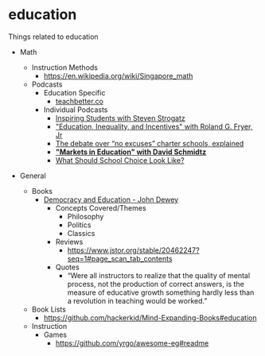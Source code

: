 # education
Things related to education

* Math
  * Instruction Methods
    * https://en.wikipedia.org/wiki/Singapore_math
  * Podcasts
    * Education Specific
      * [teachbetter.co](http://teachbetter.co)
    * Individual Podcasts
      * [Inspiring Students with Steven Strogatz](http://teachbetter.co/blog/2017/01/02/tbp-episode-45/)
      * ["Education, Inequality, and Incentives" with Roland G. Fryer, Jr](https://soundcloud.com/hayekprogrampodcast/education-inequality-and-incentives-with-roland-g-fryer-jr)
      * [The debate over “no excuses” charter schools, explained](https://art19.com/shows/the-weeds/episodes/4974e21a-e6aa-474a-909f-17e70401ae1e/)
      * **["Markets in Education" with David Schmidtz](https://soundcloud.com/hayekprogrampodcast/markets-in-education-with-david-schmidtz)**
      * [What Should School Choice Look Like?](https://cdn.cato.org/archive-2018/cpfa-04-19-18.mp3)

* General
  * Books
     * [Democracy and Education - John Dewey](https://www.gutenberg.org/files/852/852-h/852-h.htm)
	   * Concepts Covered/Themes
	     * Philosophy
		 * Politics
		 * Classics
       * Reviews
	     * https://www.jstor.org/stable/20462247?seq=1#page_scan_tab_contents
	   * Quotes
	     * “Were all instructors to realize that the quality of mental process, not the production of correct answers, is the measure of educative growth something hardly less than a revolution in teaching would be worked.” 
  * Book Lists
    * https://github.com/hackerkid/Mind-Expanding-Books#education
  * Instruction
    * Games
	  * https://github.com/yrgo/awesome-eg#readme
  
